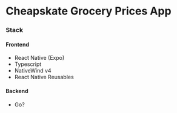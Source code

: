 # Cheapskate Grocery Prices App

### Stack

#### Frontend
- React Native (Expo)
- Typescript
- NativeWind v4
- React Native Reusables

#### Backend
- Go?